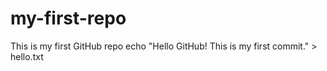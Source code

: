 # my-first-repo
This  is my first GitHub repo
echo "Hello GitHub! This is my first commit." > hello.txt
